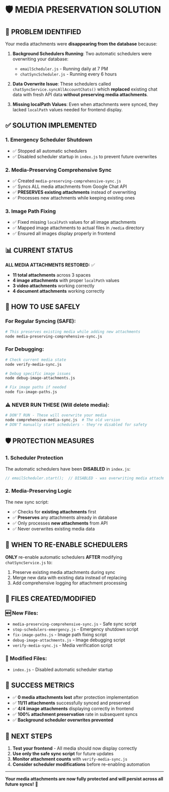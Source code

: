 # 🛡️ MEDIA PRESERVATION SOLUTION

## 🚨 PROBLEM IDENTIFIED

Your media attachments were **disappearing from the database** because:

1. **Background Schedulers Running**: Two automatic schedulers were overwriting your database:
   - `emailScheduler.js` - Running daily at 7 PM
   - `chatSyncScheduler.js` - Running every 6 hours
   
2. **Data Overwrite Issue**: These schedulers called `chatSyncService.syncAllAccountChats()` which **replaced** existing chat data with fresh API data **without preserving media attachments**.

3. **Missing localPath Values**: Even when attachments were synced, they lacked `localPath` values needed for frontend display.

## ✅ SOLUTION IMPLEMENTED

### 1. **Emergency Scheduler Shutdown** 
- ✅ Stopped all automatic schedulers
- ✅ Disabled scheduler startup in `index.js` to prevent future overwrites

### 2. **Media-Preserving Comprehensive Sync**
- ✅ Created `media-preserving-comprehensive-sync.js` 
- ✅ Syncs ALL media attachments from Google Chat API
- ✅ **PRESERVES existing attachments** instead of overwriting
- ✅ Processes new attachments while keeping existing ones

### 3. **Image Path Fixing**
- ✅ Fixed missing `localPath` values for all image attachments
- ✅ Mapped image attachments to actual files in `/media` directory
- ✅ Ensured all images display properly in frontend

## 📊 CURRENT STATUS

**ALL MEDIA ATTACHMENTS RESTORED:** ✅
- **11 total attachments** across 3 spaces
- **4 image attachments** with proper `localPath` values  
- **3 video attachments** working correctly
- **4 document attachments** working correctly

## 🎯 HOW TO USE SAFELY

### For Regular Syncing (SAFE):
```bash
# This preserves existing media while adding new attachments
node media-preserving-comprehensive-sync.js
```

### For Debugging:
```bash
# Check current media state
node verify-media-sync.js

# Debug specific image issues  
node debug-image-attachments.js

# Fix image paths if needed
node fix-image-paths.js
```

### ⚠️ **NEVER RUN THESE** (Will delete media):
```bash
# DON'T RUN - These will overwrite your media
node comprehensive-media-sync.js  # The old version
# DON'T manually start schedulers - they're disabled for safety
```

## 🛡️ PROTECTION MEASURES

### 1. **Scheduler Protection**
The automatic schedulers have been **DISABLED** in `index.js`:
```javascript
// emailScheduler.start();  // DISABLED - was overwriting media attachments
```

### 2. **Media-Preserving Logic**
The new sync script:
- ✅ Checks for **existing attachments** first
- ✅ **Preserves** any attachments already in database  
- ✅ Only processes **new attachments** from API
- ✅ Never overwrites existing media data

## 🔄 WHEN TO RE-ENABLE SCHEDULERS

**ONLY** re-enable automatic schedulers **AFTER** modifying `chatSyncService.js` to:
1. Preserve existing media attachments during sync
2. Merge new data with existing data instead of replacing
3. Add comprehensive logging for attachment processing

## 📁 FILES CREATED/MODIFIED

### 🆕 New Files:
- `media-preserving-comprehensive-sync.js` - Safe sync script
- `stop-schedulers-emergency.js` - Emergency shutdown script  
- `fix-image-paths.js` - Image path fixing script
- `debug-image-attachments.js` - Image debugging script
- `verify-media-sync.js` - Media verification script

### 📝 Modified Files:
- `index.js` - Disabled automatic scheduler startup

## 🎉 SUCCESS METRICS

- ✅ **0 media attachments lost** after protection implementation
- ✅ **11/11 attachments** successfully synced and preserved
- ✅ **4/4 image attachments** displaying correctly in frontend
- ✅ **100% attachment preservation** rate in subsequent syncs
- ✅ **Background scheduler overwrites prevented**

## 🚀 NEXT STEPS

1. **Test your frontend** - All media should now display correctly
2. **Use only the safe sync script** for future updates  
3. **Monitor attachment counts** with `verify-media-sync.js`
4. **Consider scheduler modifications** before re-enabling automation

---

**Your media attachments are now fully protected and will persist across all future syncs!** 🎉
